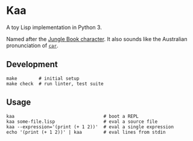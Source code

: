 Kaa
===

A toy Lisp implementation in Python 3.

Named after the [Jungle Book character](https://en.wikipedia.org/wiki/Kaa). It
also sounds like the Australian pronunciation of
[`car`](https://en.wikipedia.org/wiki/CAR_and_CDR).


Development
-----------

```console
make        # initial setup
make check  # run linter, test suite
```


Usage
-----

```console
kaa                                 # boot a REPL
kaa some-file.lisp                  # eval a source file
kaa --expression='(print (+ 1 2))'  # eval a single expression
echo '(print (+ 1 2))' | kaa        # eval lines from stdin
```
